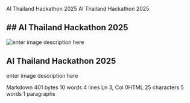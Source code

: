 AI Thailand Hackathon 2025
AI Thailand Hackathon 2025
## ## AI Thailand Hackathon 2025
![enter image description here](https://mail.google.com/mail/u/0?ui=2&ik=9f0f81bbc7&attid=0.0.1&permmsgid=msg-f:1837272939040812255&th=197f4e00f6f72cdf&view=fimg&fur=ip&permmsgid=msg-f:1837272939040812255&sz=s0-l75-ft&attbid=ANGjdJ_SwLYaWMlB2y837-uMs13t6qD7slRWqLEYWTD4RSo7yhygaoVKMe4tCrZ6UuGy7jcU9_bwmKQNP9CVRulW2vrT3wUNoN2pi4MKtXJmNkWbbVKqJJQSkl3jdxA&disp=emb&zw)


## AI Thailand Hackathon 2025
enter image description here

Markdown 401 bytes 10 words 4 lines Ln 3, Col 0HTML 25 characters 5 words 1 paragraphs
